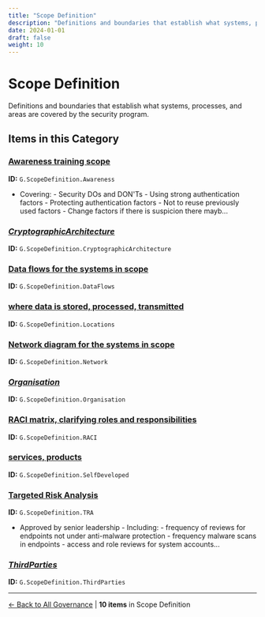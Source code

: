 ```yaml
---
title: "Scope Definition"
description: "Definitions and boundaries that establish what systems, processes, and areas are covered by the security program."
date: 2024-01-01
draft: false
weight: 10
---
```


# Scope Definition

Definitions and boundaries that establish what systems, processes, and areas are covered by the security program.

## Items in this Category

### [Awareness training scope](awareness-training-scope/)

**ID:** `G.ScopeDefinition.Awareness`

- Covering: - Security DOs and DON'Ts - Using strong authentication factors - Protecting authentication factors - Not to reuse previously used factors - Change factors if there is suspicion there mayb...

### [*CryptographicArchitecture*](g.scopedefinition.cryptographicarchitecture/)

**ID:** `G.ScopeDefinition.CryptographicArchitecture`

### [Data flows for the systems in scope](data-flows-for-the-systems-in-scope/)

**ID:** `G.ScopeDefinition.DataFlows`

### [where data is stored, processed, transmitted](where-data-is-stored-processed-transmitted/)

**ID:** `G.ScopeDefinition.Locations`

### [Network diagram for the systems in scope](network-diagram-for-the-systems-in-scope/)

**ID:** `G.ScopeDefinition.Network`

### [*Organisation*](g.scopedefinition.organisation/)

**ID:** `G.ScopeDefinition.Organisation`

### [RACI matrix, clarifying roles and responsibilities](raci-matrix-clarifying-roles-and-responsibilities/)

**ID:** `G.ScopeDefinition.RACI`

### [services, products](services-products/)

**ID:** `G.ScopeDefinition.SelfDeveloped`

### [Targeted Risk Analysis](targeted-risk-analysis/)

**ID:** `G.ScopeDefinition.TRA`

- Approved by senior leadership - Including: - frequency of reviews for endpoints not under anti-malware protection - frequency malware scans in endpoints - access and role reviews for system accounts...

### [*ThirdParties*](g.scopedefinition.thirdparties/)

**ID:** `G.ScopeDefinition.ThirdParties`


---

[← Back to All Governance](/governance/) | **10 items** in Scope Definition
